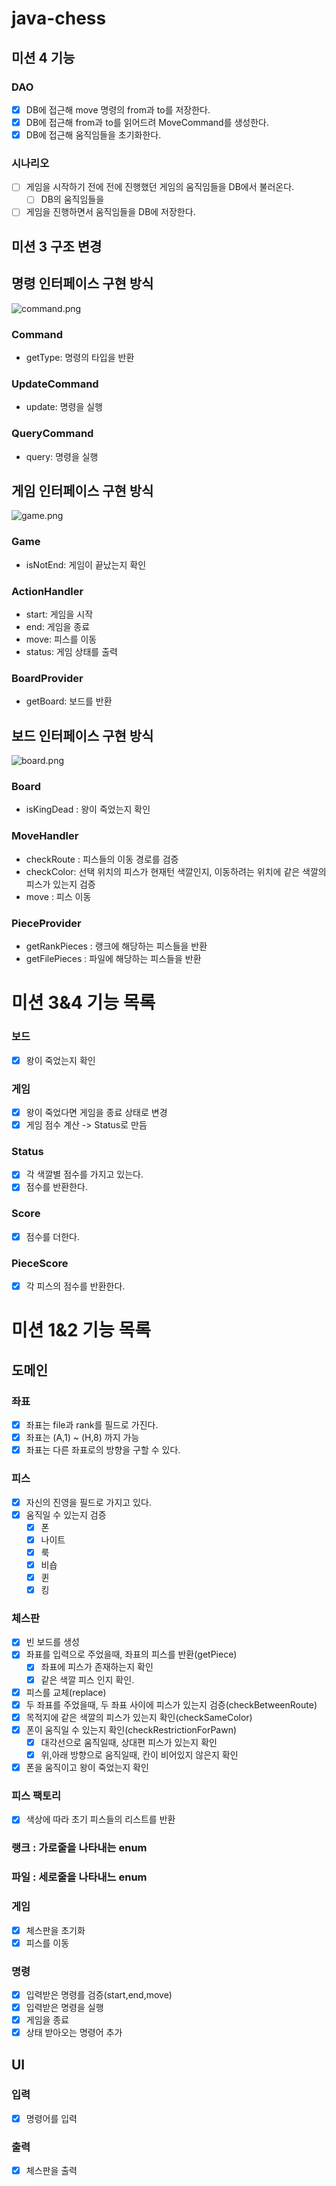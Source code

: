 # java-chess

## 미션 4 기능

### DAO

- [x] DB에 접근해 move 명령의 from과 to를 저장한다.
- [x] DB에 접근해 from과 to를 읽어드려 MoveCommand를 생성한다.
- [x] DB에 접근해 움직임들을 초기화한다.

### 시나리오

- [ ] 게임을 시작하기 전에 전에 진행했던 게임의 움직임들을 DB에서 불러온다.
    - [ ] DB의 움직임들을

- [ ] 게임을 진행하면서 움직임들을 DB에 저장한다.

## 미션 3 구조 변경

## 명령 인터페이스 구현 방식

![command.png](command.png)

### Command

- getType: 명령의 타입을 반환

### UpdateCommand

- update: 명령을 실행

### QueryCommand

- query: 명령을 실행

## 게임 인터페이스 구현 방식

![game.png](game.png)

### Game

- isNotEnd: 게임이 끝났는지 확인

### ActionHandler

- start: 게임을 시작
- end: 게임을 종료
- move: 피스를 이동
- status: 게임 상태를 출력

### BoardProvider

- getBoard: 보드를 반환

## 보드 인터페이스 구현 방식

![board.png](board.png)

### Board

- isKingDead : 왕이 죽었는지 확인

### MoveHandler

- checkRoute : 피스들의 이동 경로를 검증
- checkColor: 선택 위치의 피스가 현재턴 색깔인지, 이동하려는 위치에 같은 색깔의 피스가 있는지 검증
- move : 피스 이동

### PieceProvider

- getRankPieces : 랭크에 해당하는 피스들을 반환
- getFilePieces : 파일에 해당하는 피스들을 반환

# 미션 3&4 기능 목록

### 보드

- [x] 왕이 죽었는지 확인

### 게임

- [x] 왕이 죽었다면 게임을 종료 상태로 변경
- [x] 게임 점수 계산 -> Status로 만듬

### Status

- [x] 각 색깔별 점수를 가지고 있는다.
- [x] 점수를 반환한다.

### Score

- [x] 점수를 더한다.

### PieceScore

- [x] 각 피스의 점수를 반환한다.

# 미션 1&2 기능 목록

## 도메인

### 좌표

- [x] 좌표는 file과 rank를 필드로 가진다.
- [x] 좌표는 (A,1) ~ (H,8) 까지 가능
- [x] 좌표는 다른 좌표로의 방향을 구할 수 있다.

### 피스

- [x] 자신의 진영을 필드로 가지고 있다.
- [x] 움직일 수 있는지 검증
    - [x] 폰
    - [x] 나이트
    - [x] 룩
    - [x] 비숍
    - [x] 퀸
    - [x] 킹

### 체스판

- [x] 빈 보드를 생성
- [x] 좌표를 입력으로 주었을때, 좌표의 피스를 반환(getPiece)
    - [x] 좌표에 피스가 존재하는지 확인
    - [x] 같은 색깔 피스 인지 확인.
- [x] 피스를 교체(replace)
- [x] 두 좌표를 주었을때, 두 좌표 사이에 피스가 있는지 검증(checkBetweenRoute)
- [x] 목적지에 같은 색깔의 피스가 있는지 확인(checkSameColor)
- [x] 폰이 움직일 수 있는지 확인(checkRestrictionForPawn)
    - [x] 대각선으로 움직일때, 상대편 피스가 있는지 확인
    - [x] 위,아래 방향으로 움직일때, 칸이 비어있지 않은지 확인
- [x] 폰을 움직이고 왕이 죽었는지 확인

### 피스 팩토리

- [x] 색상에 따라 초기 피스들의 리스트를 반환

### 랭크 : 가로줄을 나타내는 enum

### 파일 : 세로줄을 나타내느 enum

### 게임

- [x] 체스판을 초기화
- [x] 피스를 이동

### 명령

- [x] 입력받은 명령를 검증(start,end,move)
- [x] 입력받은 명령을 실행
- [x] 게임을 종료
- [x] 상태 받아오는 명령어 추가

## UI

### 입력

- [x] 명령어를 입력

### 출력

- [x] 체스판을 출력
